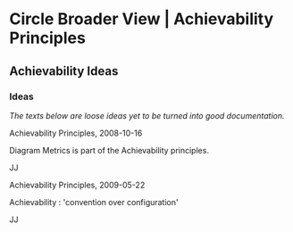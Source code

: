 ﻿Circle Broader View | Achievability Principles
=========================================

Achievability Ideas
-------------------

### Ideas

*The texts below are loose ideas yet to be turned into good documentation.*



Achievability Principles,
2008-10-16

Diagram Metrics is part of the Achievability principles.

JJ


Achievability Principles,
2009-05-22

Achievability : 'convention over configuration'

JJ